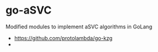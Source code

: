 # go-aSVC
Modified modules to implement aSVC algorithms in GoLang
- https://github.com/protolambda/go-kzg
- 

